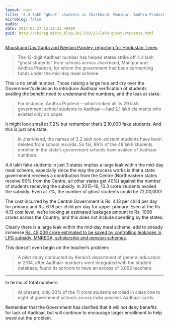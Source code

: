```yaml
---
layout: post
title: "4.4 lakh ‘ghost’ students in Jharkhand, Manipur, Andhra Pradesh"
microblog: false
audio: 
date: 2017-03-27 13:28:22 +0400
guid: http://chirag.micro.blog/2017/03/27/lakh-ghost-students.html
---
```

<p><a href="http://www.hindustantimes.com/india-news/midday-meal-scheme-aadhaar-exposes-4-4-lakh-ghost-students-across-3-states/story-9Kna9AHXQYX59bn4bzvrzO.html" target="_blank">Moushumi Das Gupta and Neelam Pandey, reporting for Hindustan Times</a>:</p>
<blockquote>The 12-digit Aadhaar number has helped states strike off 4.4 lakh “ghost students” from schools across Jharkhand, Manipur and Andhra Pradesh, for whom the government had been earmarking funds under the mid-day meal scheme.</blockquote>
<p>This is no small number. Those raising a large hue and cry over the Government’s decision to introduce Aadhaar verification of students availing the benefit need to understand the numbers, and the leak at stake.</p>
<blockquote>For instance, Andhra Pradesh — which linked all its 29 lakh government school students to Aadhaar — had 2.1 lakh claimants who existed only on paper.</blockquote>
<p>It might look small at 7.2% but remember that’s 2,10,000 fake students. And this is just one state.</p>
<blockquote>In Jharkhand, the names of 2.2 lakh non-existent students have been deleted from school records. So far, 89% of the 48 lakh students enrolled in the state’s government schools have availed of Aadhaar numbers.</blockquote>
<p>4.4 lakh fake students in just 3 states implies a large leak within the mid-day meal scheme, especially since the way the process works is that a state government receives a contribution from the Centre (Northeastern states receive 90% from the Centre, all other states get 40%) against the number of students receiving the subsidy. In 2015–16, 10.3 crore students availed the subsidy. Even at 7%, the number of ghost students could be 72,00,000!</p>
<p>The cost incurred by the Central Government is Rs. 4.13 per child per day for primary and Rs. 6.18 per child per day for upper primary. Even at the Rs. 4.13 cost level, we’re looking at estimated leakages amount to Rs. 1000 crores across the Country, and this does not include spending by the states.</p>
<p>Clearly there is a large leak within the mid-day meal scheme, add to already immense <a href="http://www.hindustantimes.com/india-news/aadhaar-data-base-fully-safe-and-secure-says-uidai/story-rMkGys9n1UMnzyKO04BAeM.html" target="_blank">Rs. 49,000 crore estimated to be saved by controlling leakages in LPG subsidy, MNREGA, scholarship and pension schemes</a>.</p>
<p>This doesn’t even begin on the teacher’s problem:</p>
<blockquote>A pilot study conducted by Kerala’s department of general education in 2014, after Aadhaar numbers were integrated with the student database, found its schools to have an excess of 3,892 teachers.</blockquote>
<hr>

<p>In terms of total numbers:</p>
<blockquote>At present, only 30% of the 11 crore students enrolled in class one to eight at government schools across India possess Aadhaar cards.</blockquote>
<p>Remember that the Government has clarified that it will not deny benefits for lack of Aadhaar, but will continue to encourage larger enrollment to help weed out the problem.</p>
